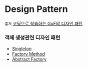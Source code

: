 # Design Pattern

`출처` [코딩으로 학습하는 GoF의 디자인 패턴](https://www.inflearn.com/course/%EB%94%94%EC%9E%90%EC%9D%B8-%ED%8C%A8%ED%84%B4/dashboard)

### 객체 생성관련 디자인 패턴
- [Singleton](https://velog.io/@ililil9482/%EC%8B%B1%EA%B8%80%ED%86%A4-%ED%8C%A8%ED%84%B4)
- [Factory Method](https://velog.io/@ililil9482/Factory-Method)
- [Abstract Factory](https://velog.io/@ililil9482/Abstract-Factory)